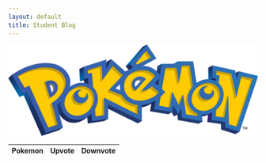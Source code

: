 ```yaml
---
layout: default
title: Student Blog
---
```


![Alt text](images/pokemon.png)

<!-- HTML table fragment for page -->
<table>
  <thead>
  <tr>
    <th>Pokemon</th>
    <th>Upvote</th>
    <th>Downvote</th>
  </tr>
  </thead>
  <tbody id="result">
    <!-- javascript generated data -->
  </tbody>
</table>

<!-- Script is layed out in a sequence (without a function) and will execute when page is loaded -->
<script>

  // prepare HTML defined "result" container for new output
  const resultContainer = document.getElementById("result");

  // keys for joke reactions
  const UPVOTE = "upvote";
  const DOWNVOTE = "downvote";

  // prepare fetch urls
  const url = "https://jarvproject.stu.nighthawkcodingsociety.com/api/pokemons";
  const like_url = url + "/upvote/";  // upvote reaction
  const jeer_url = url + "/downvote/";  // downvote reaction

  // prepare fetch GET options
  const options = {
    method: 'GET', // *GET, POST, PUT, DELETE, etc.
    mode: 'cors', // no-cors, *cors, same-origin
    cache: 'default', // *default, no-cache, reload, force-cache, only-if-cached
    credentials: 'omit', // include, *same-origin, omit
    headers: {
      'Content-Type': 'application/json'
      // 'Content-Type': 'application/x-www-form-urlencoded',
    },
  };
  // prepare fetch PUT options, clones with JS Spread Operator (...)
  const put_options = {...options, method: 'PUT'}; // clones and replaces method

  // fetch the API
  fetch(url, options)
    // response is a RESTful "promise" on any successful fetch
    .then(response => {
      // check for response errors
      if (response.status !== 200) {
          error('GET API response failure: ' + response.status);
          return;
      }
      // valid response will have JSON data
      response.json().then(data => {
          console.log(data);
          for (const row of data) {
            // make "tr element" for each "row of data"
            const tr = document.createElement("tr");
            
            // td for joke cell
            const joke = document.createElement("td");
              joke.innerHTML = row.id + ". " + row.joke;  // add fetched data to innerHTML

            // td for upvote cell with onclick actions
            const upvote = document.createElement("td");
              const upvote_but = document.createElement('button');
              upvote_but.id = UPVOTE+row.id   // establishes a UPVOTE JS id for cell
              upvote_but.innerHTML = row.upvote;  // add fetched "upvote count" to innerHTML
              upvote_but.onclick = function () {
                // onclick function call with "like parameters"
                reaction(UPVOTE, like_url+row.id, upvote_but.id);  
              };
              upvote.appendChild(upvote_but);  // add "upvote button" to upvote cell

            // td for downvote cell with onclick actions
            const downvote = document.createElement("td");
              const downvote_but = document.createElement('button');
              downvote_but.id = DOWNVOTE+row.id  // establishes a DOWNVOTE JS id for cell
              downvote_but.innerHTML = row.downvote;  // add fetched "downvote count" to innerHTML
              downvote_but.onclick = function () {
                // onclick function call with "jeer parameters"
                reaction(DOWNVOTE, jeer_url+row.id, downvote_but.id);  
              };
              downvote.appendChild(downvote_but);  // add "downvote button" to downvote cell
             
            // this builds ALL td's (cells) into tr (row) element
            tr.appendChild(joke);
            tr.appendChild(upvote);
            tr.appendChild(downvote);

            // this adds all the tr (row) work above to the HTML "result" container
            resultContainer.appendChild(tr);
          }
      })
  })
  // catch fetch errors (ie Nginx ACCESS to server blocked)
  .catch(err => {
    error(err + " " + url);
  });

  // Reaction function to likes or jeers user actions
  function reaction(type, put_url, elemID) {

    // fetch the API
    fetch(put_url, put_options)
    // response is a RESTful "promise" on any successful fetch
    .then(response => {
      // check for response errors
      if (response.status !== 200) {
          error("PUT API response failure: " + response.status)
          return;  // api failure
      }
      // valid response will have JSON data
      response.json().then(data => {
          console.log(data);
          // Likes or Jeers updated/incremented
          if (type === UPVOTE) // like data element
            document.getElementById(elemID).innerHTML = data.upvote;  // fetched upvote data assigned to upvote Document Object Model (DOM)
          else if (type === DOWNVOTE) // jeer data element
            document.getElementById(elemID).innerHTML = data.downvote;  // fetched downvote data assigned to downvote Document Object Model (DOM)
          else
            error("unknown type: " + type);  // should never occur
      })
    })
    // catch fetch errors (ie Nginx ACCESS to server blocked)
    .catch(err => {
      error(err + " " + put_url);
    });
    
  }

  // Something went wrong with actions or responses
  function error(err) {
    // log as Error in console
    console.error(err);
    // append error to resultContainer
    const tr = document.createElement("tr");
    const td = document.createElement("td");
    td.innerHTML = err;
    tr.appendChild(td);
    resultContainer.appendChild(tr);
  }

</script>